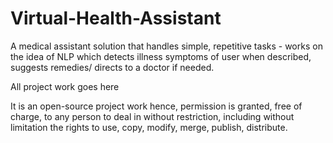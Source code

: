 # Virtual-Health-Assistant

A medical assistant solution that handles simple, repetitive tasks - works on the idea of NLP which detects illness symptoms of user when described, suggests remedies/ directs to a doctor if needed.


All project work goes here


It is an open-source project work hence, permission is granted, free of charge, to any person to deal in without restriction, including without limitation the rights to use, copy, modify, merge, publish, distribute.

